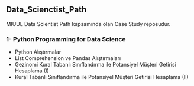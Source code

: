 ## Data_Scienctist_Path
MIUUL Data Scientist Path kapsamında olan Case Study reposudur.

### 1- Python Programming for Data Science
- Python Alıştırmalar
- List Comprehension ve Pandas Alıştırmaları
- Gezinomi Kural Tabanlı Sınıflandırma ile Potansiyel Müşteri Getirisi Hesaplama (I)
- Kural Tabanlı Sınıflandırma ile Potansiyel Müşteri Getirisi Hesaplama (II)
